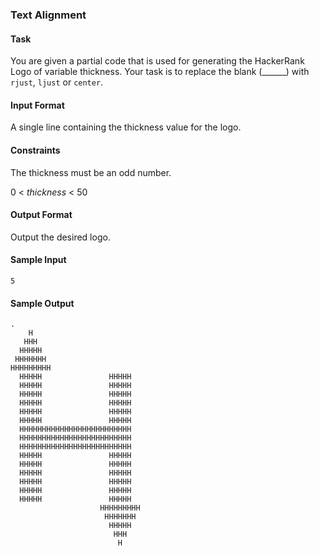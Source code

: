 ### Text Alignment

#### Task
You are given a partial code that is used for generating the HackerRank Logo of variable thickness.
Your task is to replace the blank (______) with `rjust`, `ljust` or `center`.

#### Input Format

A single line containing the thickness value for the logo.

#### Constraints
The thickness must be an odd number.

0 &lt; *thickness* &lt; 50

#### Output Format

Output the desired logo.

#### Sample Input
```
5
```

#### Sample Output
```
.
    H    
   HHH   
  HHHHH  
 HHHHHHH
HHHHHHHHH
  HHHHH               HHHHH             
  HHHHH               HHHHH             
  HHHHH               HHHHH             
  HHHHH               HHHHH             
  HHHHH               HHHHH             
  HHHHH               HHHHH             
  HHHHHHHHHHHHHHHHHHHHHHHHH   
  HHHHHHHHHHHHHHHHHHHHHHHHH   
  HHHHHHHHHHHHHHHHHHHHHHHHH   
  HHHHH               HHHHH             
  HHHHH               HHHHH             
  HHHHH               HHHHH             
  HHHHH               HHHHH             
  HHHHH               HHHHH             
  HHHHH               HHHHH             
                    HHHHHHHHH
                     HHHHHHH  
                      HHHHH   
                       HHH    
                        H     
```

